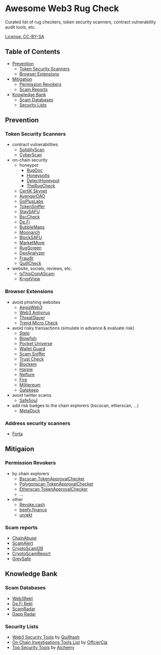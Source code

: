 # Awesome Web3 Rug Check

Curated list of rug checkers, token security scanners, contract vulnerability audit tools, etc.

[License: CC-BY-SA](https://creativecommons.org/licenses/by-sa/4.0/)


## Table of Contents
- [Prevention](#prevention)
  - [Token Security Scanners](#token-security-scanners)
  - [Browser Extensions](#browser-extensions)
- [Mitigation](#mitigation)
    - [Permission Revokers](#permission-revokers)
    - [Scam Reports](#scam-reports)
- [Knowledge Bank](#knowledge-bank)
    - [Scam Databases](#scam-databases)
    - [Security Lists](#security-lists)


## Prevention

### Token Security Scanners
- contract vulnerabilities
  - [SolidityScan](https://solidityscan.com/)
  - [CyberScan](https://www.cyberscope.io/cyberscan)
- on-chain security
  - honeypot
    - [RugDoc](https://rugdoc.io/honeypot/)
    - [HoneypotIs](https://honeypot.is/)
    - [DetectHoneypot](https://detecthoneypot.com/)
    - [TheRugCheck](https://therugcheck.com/bsc/)
  - [CertiK Skynet](https://skynet.certik.com/)
  - [AvengerDAO](https://www.avengerdao.org/riskScanner)
  - [GoPlusLabs](https://gopluslabs.io/token-security/)
  - [TokenSniffer](https://tokensniffer.com/)
  - [StaySAFU](https://app.staysafu.org/scanner)
  - [BscCheck](https://www.bscheck.eu)
  - [De.Fi](https://de.fi/scanner)
  - [BubbleMaps](https://app.bubblemaps.io/eth/)
  - [Moonarch](https://moonarch.app)
  - [BlockSAFU](https://blocksafu.com/token-scanner)
  - [MarketMove](https://app.marketmove.ai/)
  - [RugScreen](https://rugscreen.com/Main/Index)
  - [DexAnalyzer](https://www.dexanalyzer.io/analyzer)
  - [Fraudlr](https://fraudl.com/)
  - [QuillCheck](https://quillcheck.quillaudits.com/)
- website, socials, reviews, etc.
  - [IsThisCoinAScam](https://isthiscoinascam.com/)
  - [KryptView](https://kryptview.com/)

### Browser Extensions
- avoid phishing websites
  - [AegisWeb3](https://www.aegisweb3.com/)
  - [Web3 Antivirus](https://web3antivirus.io/)
  - [ThreatSlayer](https://www.interlock.network/post/web-3-meet-threatslayer)
  - [Trend Micro Check](https://www.trendmicro.com/en_us/forHome/products/trend-micro-check.html)
- avoid risky transactions (simulate in advance & evaluate risk)
  - [Stelo](https://www.stelolabs.com/)
  - [Blowfish](https://extension.blowfish.xyz/)
  - [Pocket Universe](https://www.pocketuniverse.app/)
  - [Wallet Guard](https://www.walletguard.app/)
  - [Scam Sniffer](https://www.scamsniffer.io/extension/)
  - [Trust Check](https://trustcheck.xyz/)
  - [Blockem](https://www.blockem.io/)
  - [Harpie](https://harpie.io/)
  - [Nefture](https://www.nefture.com/)
  - [Fire](https://www.joinfire.xyz/)
  - [Militereum](https://militereum.com/)
  - [Gatekeep](https://gatekeep.xyz/)
- avoid twitter scams
  - [SafeSoul](https://safesoul.club/)
- add risk badges to the chain explorers (bscscan, etherscan, ...)
  - [MetaDock](https://blocksec.com/metadock)

### Address security scanners
- [Forta](https://docs.forta.network/en/latest/scam-detector-bot/)


## Mitigaion

### Permission Revokers
- by chain explorers
  - [Bscscan TokenApprovalChecker](https://www.bscscan.com/tokenapprovalchecker)
  - [Polygonscan TokenApprovalChecker](https://polygonscan.com/tokenapprovalchecker)
  - [Etherscan TokenApprovalChecker](https://etherscan.io/tokenapprovalchecker)
  - ...
- other
  - [Revoke.cash](https://revoke.cash/)
  - [beefy.finance](https://allowance.beefy.finance/)
  - [unrekt](https://app.unrekt.net/)

### Scam reports
- [ChainAbuse](https://www.chainabuse.com/)
- [ScamAlert](https://scam-alert.io)
- [CryptoScamDB](https://cryptoscamdb.org/)
- [CryptoScamReport](https://www.reddit.com/r/CryptoScamReport/)
- [GreySafe](https://greysafe.com/)


## Knowledge Bank

### Scam Databases
- [Web3Rekt](https://www.web3rekt.com/intro-new-users/)
- [De.Fi Rekt](https://de.fi/rekt-database)
- [ScamRadar](https://www.reddit.com/r/scam_radar/)
- [Dapp Radar](https://github.com/dappradar/tokens-blacklist)


### Security Lists
- [Web3 Security Tools](https://github.com/Quillhash/Web3-Security-Tools) by [Quillhash](https://www.quillaudits.com/smart-contract-audit)
- [On Chain Investigations Tools List](https://github.com/OffcierCia/On-Chain-Investigations-Tools-List) by [OffcierCia](https://officercia.mirror.xyz/)
- [Top Security Tools](https://www.alchemy.com/top/security-tools) by [Alchemy](https://www.alchemy.com/)
